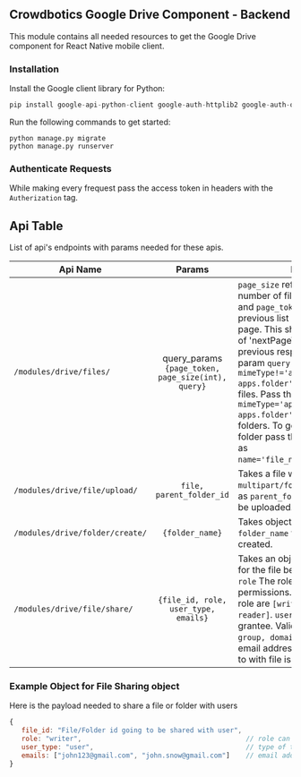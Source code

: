 ## Crowdbotics Google Drive Component - Backend

This module contains all needed resources to get the Google Drive component for React
Native mobile client.

### Installation
Install the Google client library for Python:

```py
pip install google-api-python-client google-auth-httplib2 google-auth-oauthlib
```

Run the following commands to get started:

```
python manage.py migrate
python manage.py runserver
```

### Authenticate Requests 
While making every frequest pass the access token in headers with the `Autherization` tag.

## Api Table
List of api's endpoints with params needed for these apis.

| Api Name                             |                         Params                         | Description     |
| -------------------------------------|:------------------------------------------------------:|-----------------|
| `/modules/drive/files/` | query_params `{page_token, page_size(int), query}`| `page_size` refers to the maximum number of files to return per page and `page_token` for continuing a previous list request on the next page. This should be set to the value of 'nextPageToken' from the previous response. Pass the query param `query` as `mimeType!='application/vnd.google-apps.folder'` if you want to get only files.  Pass the query param `query` as `mimeType='application/vnd.google-apps.folder'` if you want to get only folders. To get a specific file or folder pass the query param `query` as `name='file_name_with_extension'`.|
| `/modules/drive/file/upload/` | `file, parent_folder_id`  | Takes a file with `content-type: multipart/form-data`,and folder_id as `parent_folder_id` where file will be uploaded. |
| `/modules/drive/folder/create/` | `{folder_name}` | Takes object containing the `folder_name` who is going to be created. |
| `/modules/drive/file/share/` | `{file_id, role, user_type, emails}` | Takes an object containing `file_id` for the file beign shared with users, `role` The role granted for the permissions. Supported values for role are `[writer, commenter, reader]`.  `user_type` The type of the grantee. Valid values are: `[user, group, domain, anyone]`. `emails` The email addresses of the user or group to with file is being shared.|



### Example Object for File Sharing object
Here is the payload needed to share a file or folder with users

```javascript
{
   file_id: "File/Folder id going to be shared with user",
   role: "writer",                                         // role can be: reader(only reade permisions) or writer(reade and write permisions)
   user_type: "user",                                      // type of the user: user, anyone
   emails: ["john123@gmail.com", "john.snow@gmail.com"]    // email address of the users sharing file with only if the "user_type=user"
}
```
